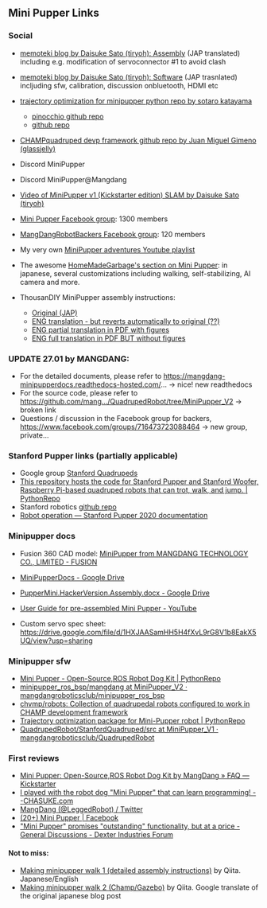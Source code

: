 ## Mini Pupper Links

### Social

* [memoteki blog by Daisuke Sato (tiryoh): Assembly](https://memoteki-net.translate.goog/archives/4673?_x_tr_sl=auto&_x_tr_tl=en&_x_tr_hl=en&_x_tr_pto=wapp ) (JAP translated) including e.g. modification of servoconnector #1 to avoid clash  
* [memoteki blog by Daisuke Sato (tiryoh): Software](https://memoteki-net.translate.goog/archives/4772?_x_tr_sl=auto&_x_tr_tl=en&_x_tr_hl=en&_x_tr_pto=wapp) (JAP trasnlated) incljuding sfw, calibration, discussion onbluetooth, HDMI etc

* [trajectory optimization for minipupper python repo by sotaro katayama](https://pythonrepo.com/repo/mayataka-mini_pupper_trajopt-python-programming-with-hardware#issues)
  * [pinocchio github repo](https://github.com/stack-of-tasks/pinocchio/blob/master/README.md)
  * [github repo](https://github.com/mayataka/mini_pupper_trajopt)

* [CHAMPquadruped devp framework github repo by Juan Miguel Gimeno (glassjelly)](https://github.com/chvmp)
* Discord MiniPupper
* Discord MiniPupper@Mangdang
* [Video of MiniPupper v1 (Kickstarter edition) SLAM by Daisuke Sato (tiryoh) ](https://www.youtube.com/watch?v=kyfAP2T9b2M)
* [Mini Pupper Facebook group](https://www.facebook.com/groups/519009562699751/): 1300 members
* [MangDangRobotBackers Facebook group](https://www.facebook.com/groups/716473723088464/): 120 members
* My very own [MiniPupper adventures Youtube playlist](https://www.youtube.com/playlist?list=PLVni6qNadAQQfQTUqRQIN8222_kW3dqIF)
* The awesome [HomeMadeGarbage's section on Mini Pupper](https://homemadegarbage-com.translate.goog/tag/%e3%83%9f%e3%83%8b%e3%81%b7%e3%81%b1?_x_tr_sl=auto&_x_tr_tl=en&_x_tr_hl=en-US&_x_tr_pto=wapp): in japanese, several customizations including walking, self-stabilizing, AI camera and more.
* ThousanDIY MiniPupper assembly instructions:
  * [Original (JAP)](https://note.com/tomorrow56/n/nf83edb723a08)
  * [ENG translation - but reverts automatically to original (??)](https://note-com.translate.goog/tomorrow56/n/nf83edb723a08?_x_tr_sl=auto&_x_tr_tl=en&_x_tr_hl=es)
  * [ENG partial translation in PDF with figures](./assets/web/MiniPupperThousanDIY_xs.pdf)
  * [ENG full translation in PDF BUT without figures](./assets/web/MiniPupperThousanDIY_xs_full_translation.pdf)


### UPDATE 27.01 by MANGDANG:
* For the detailed documents, please refer to https://mangdang-minipupperdocs.readthedocs-hosted.com/... -> nice! new readthedocs
* For the source code, please refer to https://github.com/mang.../QuadrupedRobot/tree/MiniPupper_V2 -> broken link
* Questions / discussion in the Facebook group for backers, https://www.facebook.com/groups/716473723088464 -> new group, private...


### Stanford Pupper links (partially applicable)

* Google group [Stanford Quadrupeds](https://groups.google.com/g/stanford-quadrupeds)
* [This repository hosts the code for Stanford Pupper and Stanford Woofer, Raspberry Pi-based quadruped robots that can trot, walk, and jump. | PythonRepo](https://pythonrepo.com/repo/stanfordroboticsclub-StanfordQuadruped-python-programming-with-hardware)
* Stanford robotics [github repo]( https://github.com/stanfordroboticsclub/StanfordQuadruped)
* [Robot operation — Stanford Pupper 2020 documentation](https://pupper.readthedocs.io/en/latest/guide/operation.html#running-the-robot)


### Minipupper docs

* Fusion 360 CAD model: [MiniPupper from MANGDANG TECHNOLOGY CO., LIMITED - FUSION](https://myhub.autodesk360.com/ue2d9cf55/g/shares/SH9285eQTcf875d3c5392da49ebed9324f4d) 
* [MiniPupperDocs - Google Drive](https://drive.google.com/drive/folders/17XOR7FHEMkts_zZtZtuQ-QxEJ68U8ZkW)

* [PupperMini.HackerVersion.Assembly.docx - Google Drive](https://drive.google.com/file/d/12Xbnqv3Rm7TEcjBZVSbVkBVNKNO3IOfm/view) 
* [User Guide for pre-assembled Mini Pupper - YouTube](https://www.youtube.com/watch?v=FRBh3URTuuI)
* Custom servo spec sheet: https://drive.google.com/file/d/1HXJAASamHH5H4fXvL9rG8V1b8EakX5UQ/view?usp=sharing

### Minipupper sfw

* [Mini Pupper - Open-Source,ROS Robot Dog Kit | PythonRepo](https://pythonrepo.com/repo/mangdangroboticsclub-QuadrupedRobot-python-programming-with-hardware#releases)
* [minipupper_ros_bsp/mangdang at MiniPupper_V2 · mangdangroboticsclub/minipupper_ros_bsp](https://github.com/mangdangroboticsclub/minipupper_ros_bsp/tree/MiniPupper_V2/mangdang)
* [chvmp/robots: Collection of quadrupedal robots configured to work in CHAMP development framework](https://github.com/chvmp/robots) 
* [Trajectory optimization package for Mini-Pupper robot | PythonRepo](https://pythonrepo.com/repo/mayataka-mini_pupper_trajopt-python-programming-with-hardware)
* [QuadrupedRobot/StanfordQuadruped/src at MiniPupper_V1 · mangdangroboticsclub/QuadrupedRobot](https://github.com/mangdangroboticsclub/QuadrupedRobot/tree/MiniPupper_V1/StanfordQuadruped/src)

### First reviews

* [Mini Pupper: Open-Source,ROS Robot Dog Kit by MangDang » FAQ — Kickstarter](https://www.kickstarter.com/projects/336477435/mini-pupper-open-sourceros-robot-dog-kit/faqs)
* [I played with the robot dog "Mini Pupper" that can learn programming! --CHASUKE.com](https://chasuke-com.translate.goog/minipupper/?_x_tr_sl=auto&_x_tr_tl=en&_x_tr_hl=es)
* [MangDang (@LeggedRobot) / Twitter](https://twitter.com/LeggedRobot)
* [(20+) Mini Pupper | Facebook](https://www.facebook.com/groups/519009562699751)
* ["Mini Pupper" promises "outstanding" functionality, but at a price - General Discussions - Dexter Industries Forum](https://forum.dexterindustries.com/t/mini-pupper-promises-outstanding-functionality-but-at-a-price/8519)

#### Not to miss:

* [Making minipupper walk 1 (detailed assembly instructions)](https://qiita.com/nisshan_/items/5f1a0953e9fd4afba5b5) by Qiita. Japanese/English
* [Making minipupper walk 2 (Champ/Gazebo)](https://qiita-com.translate.goog/nisshan_/items/fa4a4ab807c5e4bb1ff4?_x_tr_sl=auto&_x_tr_tl=en&_x_tr_hl=es) by Qiita. Google translate of the original japanese blog post
